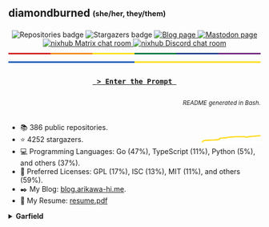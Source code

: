 ## diamondburned <sub><sup>(she/her, they/them)</sup></sub>

<p align="center">
	<img alt="Repositories badge" src="https://img.shields.io/badge/Public%20Repositories-386-%23248eb7" />
	<img alt="Stargazers badge" src="https://img.shields.io/badge/Stargazers-4252-%23bf5d2f" />
	<a href="https://b.libdb.so">
		<img alt="Blog page" src="https://img.shields.io/badge/Blog-b.libdb.so-%23f7a8b8?style=flat" />
	</a>
	<a rel="me" href="https://tech.lgbt/@diamond">
		<img alt="Mastodon page" src="https://img.shields.io/mastodon/follow/109299500694025394?color=%23064898&domain=https%3A%2F%2Ftech.lgbt&label=Mastodon%3A%20tech.lgbt&logo=mastodon&logoColor=%235da7ff&style=flat-square" />
	</a>
	<a href="https://matrix.to/#/#nixhub-home:matrix.org">
		<img alt="nixhub Matrix chat room" src="https://img.shields.io/matrix/nixhub-home:matrix.org?color=%23222&label=nixhub&logo=Matrix&logoColor=white" />
	</a>
	<a href="https://discord.gg/hnzYamS">
		<img alt="nixhub Discord chat room" src="https://img.shields.io/discord/118456055842734083?color=%23738ADB&label=nixhub&logo=Discord&logoColor=white" />
	</a>
	<br>
	<img alt="A thin strip of the Pride Flag" src="static/rainbow-strip.svg" />
	<img alt="A thin strip of the flag of Ukraine" src="static/ukraine.svg" />
</p>

<h3 align="center">
	<a href="https://libdb.so">
		<code> &gt; Enter the Prompt </code>
	</a>
</h3>

<h6 align="right">
	<sub>README generated in Bash.</sub>
</h6>

- 📚️ 386 public repositories.
- ⭐️ 4252 stargazers. <img align="right" alt="Stars graph" src="sparklines/stargazers.svg" height="18px" />
- 💻️ Programming Languages: Go (47%), TypeScript (11%), Python (5%), and others (37%).
- 📃️ Preferred Licenses: GPL (17%), ISC (13%), MIT (11%), and others (59%).
- ✒️ My Blog: [blog.arikawa-hi.me](https://blog.arikawa-hi.me/).
- 💼 My Resume: [resume.pdf](https://github.com/diamondburned/resume/blob/main/resume.pdf)



<details>
<summary><b>Garfield</b></summary>

![garfield](static/garfield.png)

I don't know what you expected.
</details>
